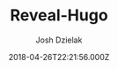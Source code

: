 ---
title: Reveal-Hugo
github: https://github.com/dzello/reveal-hugo
demo: https://reveal-hugo.dzello.com/#/
author: Josh Dzielak
ssg:
  - Hugo
cms:
  - Markdown
date: 2018-04-26T22:21:56.000Z
description: 📽️ Create rich HTML-based presentations with Hugo and Reveal.js
draft: true
publish_date: '2018-04-26T22:21:56Z'
update_date: '2022-07-10T13:47:48Z'
github_star: 524
github_fork: 135
---